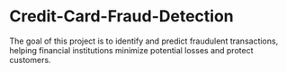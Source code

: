 # Credit-Card-Fraud-Detection
The goal of this project is to identify and predict fraudulent transactions, helping financial institutions minimize potential losses and protect customers.
